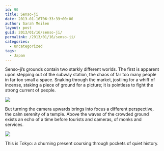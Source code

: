 ```yaml
---
id: 90
title: Senso-ji
date: 2013-01-16T06:33:39+00:00
author: Sarah Meilen
layout: post
guid: 2013/01/16/senso-ji/
permalink: /2013/01/16/senso-ji/
categories:
  - Uncategorized
tags:
  - Japan
---
```

Senso-ji&#8217;s grounds contain two starkly different worlds. The first is apparent upon stepping out of the subway station, the chaos of far too many people in far too small a space. Snaking through the market, jostling for a whiff of incense, staking a piece of ground for a picture; it is pointless to fight the strong current of people.</p>

![](http://static1.squarespace.com/static/5064cb5984ae62abc9229999/5064cb5a84ae62abc92299ae/50f54539e4b0439b230cdc63/1432178598521/image.jpg)

But turning the camera upwards brings into focus a different perspective, the calm serenity of a temple. Above the waves of the crowded ground exists an echo of a time before tourists and cameras, of monks and services.&nbsp;

![](http://static1.squarespace.com/static/5064cb5984ae62abc9229999/5064cb5a84ae62abc92299ae/50f6474ce4b04d3240ac6614/1432178555613/image.jpg)

This is Tokyo: a churning present coursing through pockets of quiet history.
